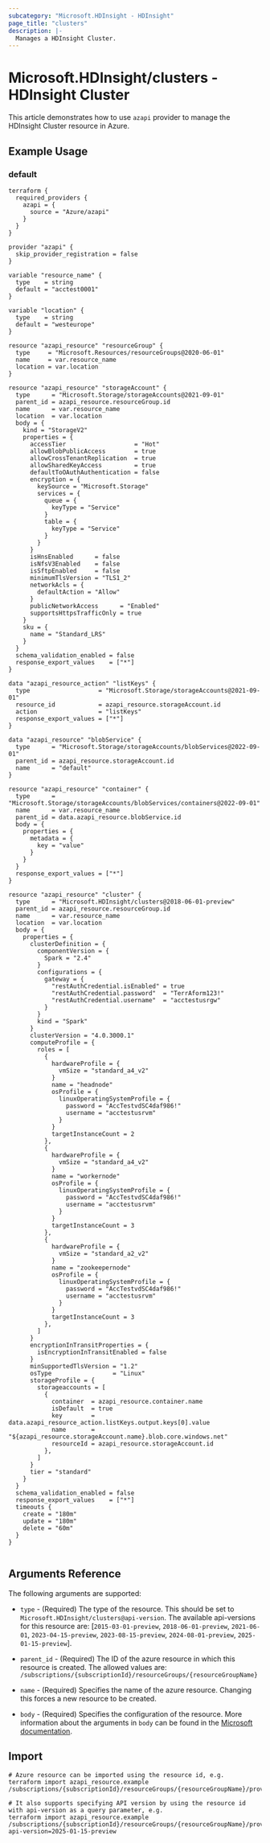 ```yaml
---
subcategory: "Microsoft.HDInsight - HDInsight"
page_title: "clusters"
description: |-
  Manages a HDInsight Cluster.
---
```


# Microsoft.HDInsight/clusters - HDInsight Cluster

This article demonstrates how to use `azapi` provider to manage the HDInsight Cluster resource in Azure.

## Example Usage

### default

```hcl
terraform {
  required_providers {
    azapi = {
      source = "Azure/azapi"
    }
  }
}

provider "azapi" {
  skip_provider_registration = false
}

variable "resource_name" {
  type    = string
  default = "acctest0001"
}

variable "location" {
  type    = string
  default = "westeurope"
}

resource "azapi_resource" "resourceGroup" {
  type     = "Microsoft.Resources/resourceGroups@2020-06-01"
  name     = var.resource_name
  location = var.location
}

resource "azapi_resource" "storageAccount" {
  type      = "Microsoft.Storage/storageAccounts@2021-09-01"
  parent_id = azapi_resource.resourceGroup.id
  name      = var.resource_name
  location  = var.location
  body = {
    kind = "StorageV2"
    properties = {
      accessTier                   = "Hot"
      allowBlobPublicAccess        = true
      allowCrossTenantReplication  = true
      allowSharedKeyAccess         = true
      defaultToOAuthAuthentication = false
      encryption = {
        keySource = "Microsoft.Storage"
        services = {
          queue = {
            keyType = "Service"
          }
          table = {
            keyType = "Service"
          }
        }
      }
      isHnsEnabled      = false
      isNfsV3Enabled    = false
      isSftpEnabled     = false
      minimumTlsVersion = "TLS1_2"
      networkAcls = {
        defaultAction = "Allow"
      }
      publicNetworkAccess      = "Enabled"
      supportsHttpsTrafficOnly = true
    }
    sku = {
      name = "Standard_LRS"
    }
  }
  schema_validation_enabled = false
  response_export_values    = ["*"]
}

data "azapi_resource_action" "listKeys" {
  type                   = "Microsoft.Storage/storageAccounts@2021-09-01"
  resource_id            = azapi_resource.storageAccount.id
  action                 = "listKeys"
  response_export_values = ["*"]
}

data "azapi_resource" "blobService" {
  type      = "Microsoft.Storage/storageAccounts/blobServices@2022-09-01"
  parent_id = azapi_resource.storageAccount.id
  name      = "default"
}

resource "azapi_resource" "container" {
  type      = "Microsoft.Storage/storageAccounts/blobServices/containers@2022-09-01"
  name      = var.resource_name
  parent_id = data.azapi_resource.blobService.id
  body = {
    properties = {
      metadata = {
        key = "value"
      }
    }
  }
  response_export_values = ["*"]
}

resource "azapi_resource" "cluster" {
  type      = "Microsoft.HDInsight/clusters@2018-06-01-preview"
  parent_id = azapi_resource.resourceGroup.id
  name      = var.resource_name
  location  = var.location
  body = {
    properties = {
      clusterDefinition = {
        componentVersion = {
          Spark = "2.4"
        }
        configurations = {
          gateway = {
            "restAuthCredential.isEnabled" = true
            "restAuthCredential.password"  = "TerrAform123!"
            "restAuthCredential.username"  = "acctestusrgw"
          }
        }
        kind = "Spark"
      }
      clusterVersion = "4.0.3000.1"
      computeProfile = {
        roles = [
          {
            hardwareProfile = {
              vmSize = "standard_a4_v2"
            }
            name = "headnode"
            osProfile = {
              linuxOperatingSystemProfile = {
                password = "AccTestvdSC4daf986!"
                username = "acctestusrvm"
              }
            }
            targetInstanceCount = 2
          },
          {
            hardwareProfile = {
              vmSize = "standard_a4_v2"
            }
            name = "workernode"
            osProfile = {
              linuxOperatingSystemProfile = {
                password = "AccTestvdSC4daf986!"
                username = "acctestusrvm"
              }
            }
            targetInstanceCount = 3
          },
          {
            hardwareProfile = {
              vmSize = "standard_a2_v2"
            }
            name = "zookeepernode"
            osProfile = {
              linuxOperatingSystemProfile = {
                password = "AccTestvdSC4daf986!"
                username = "acctestusrvm"
              }
            }
            targetInstanceCount = 3
          },
        ]
      }
      encryptionInTransitProperties = {
        isEncryptionInTransitEnabled = false
      }
      minSupportedTlsVersion = "1.2"
      osType                 = "Linux"
      storageProfile = {
        storageaccounts = [
          {
            container  = azapi_resource.container.name
            isDefault  = true
            key        = data.azapi_resource_action.listKeys.output.keys[0].value
            name       = "${azapi_resource.storageAccount.name}.blob.core.windows.net"
            resourceId = azapi_resource.storageAccount.id
          },
        ]
      }
      tier = "standard"
    }
  }
  schema_validation_enabled = false
  response_export_values    = ["*"]
  timeouts {
    create = "180m"
    update = "180m"
    delete = "60m"
  }
}


```



## Arguments Reference

The following arguments are supported:

* `type` - (Required) The type of the resource. This should be set to `Microsoft.HDInsight/clusters@api-version`. The available api-versions for this resource are: [`2015-03-01-preview`, `2018-06-01-preview`, `2021-06-01`, `2023-04-15-preview`, `2023-08-15-preview`, `2024-08-01-preview`, `2025-01-15-preview`].

* `parent_id` - (Required) The ID of the azure resource in which this resource is created. The allowed values are:  
  `/subscriptions/{subscriptionId}/resourceGroups/{resourceGroupName}`

* `name` - (Required) Specifies the name of the azure resource. Changing this forces a new resource to be created.

* `body` - (Required) Specifies the configuration of the resource. More information about the arguments in `body` can be found in the [Microsoft documentation](https://learn.microsoft.com/en-us/azure/templates/Microsoft.HDInsight/clusters?pivots=deployment-language-terraform).

## Import

 ```shell
 # Azure resource can be imported using the resource id, e.g.
 terraform import azapi_resource.example /subscriptions/{subscriptionId}/resourceGroups/{resourceGroupName}/providers/Microsoft.HDInsight/clusters/{resourceName}
 
 # It also supports specifying API version by using the resource id with api-version as a query parameter, e.g.
 terraform import azapi_resource.example /subscriptions/{subscriptionId}/resourceGroups/{resourceGroupName}/providers/Microsoft.HDInsight/clusters/{resourceName}?api-version=2025-01-15-preview
 ```
